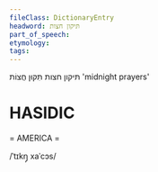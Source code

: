 ```yaml
---
fileClass: DictionaryEntry
headword: תּיקון חצות
part_of_speech: 
etymology: 
tags: 
---
```

תּיקון חצות
תִּקּוּן חֲצוֹת 
'midnight prayers'

HASIDIC
=======
= AMERICA = 

/ˈtɪkŋ̩ xaˈcɔs/
